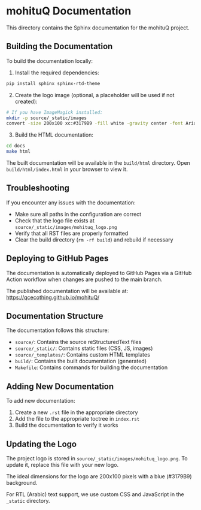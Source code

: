 # mohituQ Documentation

This directory contains the Sphinx documentation for the mohituQ project.

## Building the Documentation

To build the documentation locally:

1. Install the required dependencies:

```bash
pip install sphinx sphinx-rtd-theme
```

2. Create the logo image (optional, a placeholder will be used if not created):

```bash
# If you have ImageMagick installed:
mkdir -p source/_static/images
convert -size 200x100 xc:#3179B9 -fill white -gravity center -font Arial -pointsize 24 -annotate 0 "mohituQ" source/_static/images/mohituq_logo.png
```

3. Build the HTML documentation:

```bash
cd docs
make html
```

The built documentation will be available in the `build/html` directory. Open `build/html/index.html` in your browser to view it.

## Troubleshooting

If you encounter any issues with the documentation:

- Make sure all paths in the configuration are correct
- Check that the logo file exists at `source/_static/images/mohituq_logo.png`
- Verify that all RST files are properly formatted
- Clear the build directory (`rm -rf build`) and rebuild if necessary

## Deploying to GitHub Pages

The documentation is automatically deployed to GitHub Pages via a GitHub Action workflow when changes are pushed to the main branch.

The published documentation will be available at:
https://qcecothing.github.io/mohituQ/

## Documentation Structure

The documentation follows this structure:

- `source/`: Contains the source reStructuredText files
- `source/_static/`: Contains static files (CSS, JS, images)
- `source/_templates/`: Contains custom HTML templates
- `build/`: Contains the built documentation (generated)
- `Makefile`: Contains commands for building the documentation

## Adding New Documentation

To add new documentation:

1. Create a new `.rst` file in the appropriate directory
2. Add the file to the appropriate toctree in `index.rst`
3. Build the documentation to verify it works

## Updating the Logo

The project logo is stored in `source/_static/images/mohituq_logo.png`. To update it, replace this file with your new logo. 

The ideal dimensions for the logo are 200x100 pixels with a blue (#3179B9) background.

For RTL (Arabic) text support, we use custom CSS and JavaScript in the `_static` directory. 